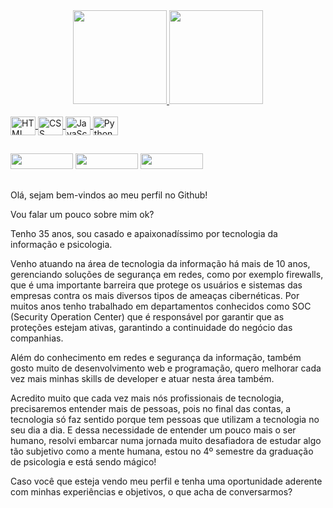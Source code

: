 <div align="center">
  <a href="https://github.com/henriquedahora">
  <img height="150em" src="https://github-readme-stats.vercel.app/api?username=henriquedahora&show_icons=true&theme=shades-of-purple&include_all_commits=true&count_private=true"/>
  <img height="150em" src="https://github-readme-stats.vercel.app/api/top-langs/?username=henriquedahora&layout=compact&langs_count=7&theme=shades-of-purple"/>
</div>

<div style="display: inline_block"><br>
  <img align="center" alt="HTML" height="30" width="40" src="https://cdn.jsdelivr.net/gh/devicons/devicon/icons/html5/html5-original.svg">
  <img align="center" alt="CSS" height="30" width="40" src="https://cdn.jsdelivr.net/gh/devicons/devicon/icons/css3/css3-original.svg">
  <img align="center" alt="JavaScript" height="30" width="40" src="https://cdn.jsdelivr.net/gh/devicons/devicon/icons/javascript/javascript-original.svg">
  <img align="center" alt="Python" height="30" width="40" src="https://cdn.jsdelivr.net/gh/devicons/devicon/icons/python/python-original.svg">
</div>

##

<div> 
  <a href = "mailto:henrique@martinsdahora.com.br"><img src="https://img.shields.io/badge/ProtonMail-8B89CC?style=for-the-badge&logo=protonmail&logoColor=white" target="_blank" width="100px" height="25px"></a>
  <a href="https://www.linkedin.com/in/henriquedahora/" target="_blank"><img src="https://img.shields.io/badge/-LinkedIn-%230077B5?style=for-the-badge&logo=linkedin&logoColor=white" target="_blank" width="100px" height="25px"></a>
  <a href="https://curriculodohenrique.dev.br" target="_blank"><img src="https://img.shields.io/badge/website-000000?style=for-the-badge&logo=About.me&logoColor=white" target="_blank" width="100px" height="25px"></a> 
</div>

##

Olá, sejam bem-vindos ao meu perfil no Github!

Vou falar um pouco sobre mim ok?

Tenho 35 anos, sou casado e apaixonadíssimo por tecnologia da informação e psicologia.

Venho atuando na área de tecnologia da informação há mais de 10 anos, gerenciando soluções de segurança em redes, como por exemplo firewalls, que é uma importante barreira que protege os usuários e sistemas das empresas contra os mais diversos tipos de ameaças cibernéticas. Por muitos anos tenho trabalhado em departamentos conhecidos como SOC (Security Operation Center) que é responsável por garantir que as proteções estejam ativas, garantindo a continuidade do negócio das companhias.

Além do conhecimento em redes e segurança da informação, também gosto muito de desenvolvimento web e programação, quero melhorar cada vez mais minhas skills de developer e atuar nesta área também.

Acredito muito que cada vez mais nós profissionais de tecnologia, precisaremos entender mais de pessoas, pois no final das contas, a tecnologia só faz sentido porque tem pessoas que utilizam a tecnologia no seu dia a dia. E dessa necessidade de entender um pouco mais o ser humano, resolvi embarcar numa jornada muito desafiadora de estudar algo tão subjetivo como a mente humana, estou no 4º semestre da graduação de psicologia e está sendo mágico!

Caso você que esteja vendo meu perfil e tenha uma oportunidade aderente com minhas experiências e objetivos, o que acha de conversarmos?

##
